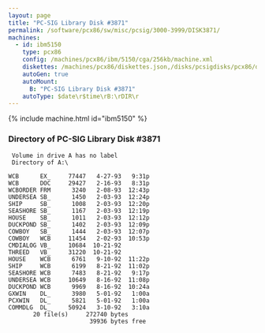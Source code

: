 ```yaml
---
layout: page
title: "PC-SIG Library Disk #3871"
permalink: /software/pcx86/sw/misc/pcsig/3000-3999/DISK3871/
machines:
  - id: ibm5150
    type: pcx86
    config: /machines/pcx86/ibm/5150/cga/256kb/machine.xml
    diskettes: /machines/pcx86/diskettes.json,/disks/pcsigdisks/pcx86/diskettes.json
    autoGen: true
    autoMount:
      B: "PC-SIG Library Disk #3871"
    autoType: $date\r$time\rB:\rDIR\r
---
```


{% include machine.html id="ibm5150" %}

### Directory of PC-SIG Library Disk #3871

     Volume in drive A has no label
     Directory of A:\

    WCB      EX_     77447   4-27-93   9:31p
    WCB      DOC     29427   2-16-93   8:31p
    WCBORDER FRM      3240   2-08-93  12:43p
    UNDERSEA SB_      1450   2-03-93  12:24p
    SHIP     SB_      1008   2-03-93  12:20p
    SEASHORE SB_      1167   2-03-93  12:19p
    HOUSE    SB_      1011   2-03-93  12:12p
    DUCKPOND SB_      1402   2-03-93  12:09p
    COWBOY   SB_      1444   2-03-93  12:07p
    COWBOY   WCB     11454   2-02-93  10:53p
    CMDIALOG VB_     10684  10-21-92
    THREED   VB_     31220  10-21-92
    HOUSE    WCB      6761   9-10-92  11:22p
    SHIP     WCB      6199   8-21-92  11:02p
    SEASHORE WCB      7483   8-21-92   9:17p
    UNDERSEA WCB     10649   8-16-92  11:08p
    DUCKPOND WCB      9969   8-16-92  10:24a
    GXWIN    DL_      3980   5-01-92   1:00a
    PCXWIN   DL_      5821   5-01-92   1:00a
    COMMDLG  DL_     50924   3-10-92   3:10a
           20 file(s)     272740 bytes
                           39936 bytes free

